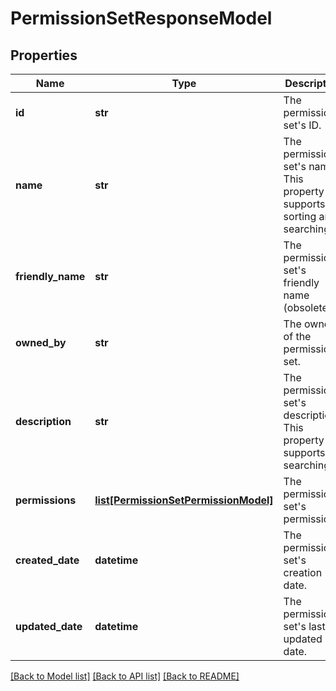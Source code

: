 # PermissionSetResponseModel

## Properties
Name | Type | Description | Notes
------------ | ------------- | ------------- | -------------
**id** | **str** | The permission set&#x27;s ID. | [optional] 
**name** | **str** | The permission set&#x27;s name. This property supports: sorting and searching. | [optional] 
**friendly_name** | **str** | The permission set&#x27;s friendly name (obsolete). | [optional] 
**owned_by** | **str** | The owner of the permission set. | [optional] 
**description** | **str** | The permission set&#x27;s description. This property supports: searching. | [optional] 
**permissions** | [**list[PermissionSetPermissionModel]**](PermissionSetPermissionModel.md) | The permission set&#x27;s permissions. | [optional] 
**created_date** | **datetime** | The permission set&#x27;s creation date. | [optional] 
**updated_date** | **datetime** | The permission set&#x27;s last updated date. | [optional] 

[[Back to Model list]](../README.md#documentation-for-models) [[Back to API list]](../README.md#documentation-for-api-endpoints) [[Back to README]](../README.md)

